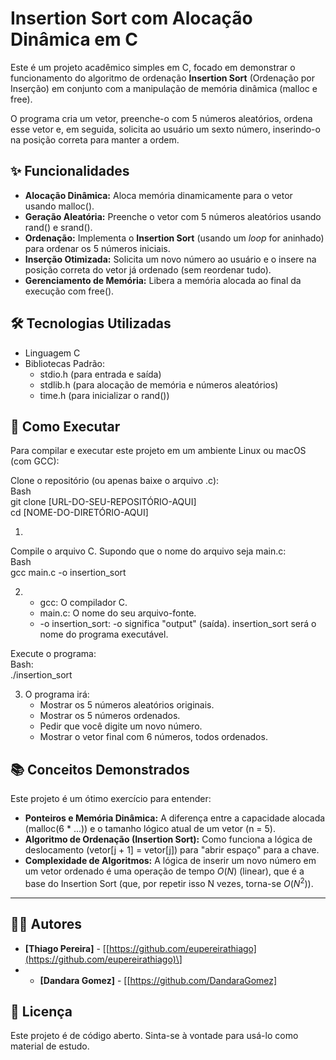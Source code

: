 

# **Insertion Sort com Alocação Dinâmica em C**

Este é um projeto acadêmico simples em C, focado em demonstrar o funcionamento do algoritmo de ordenação **Insertion Sort** (Ordenação por Inserção) em conjunto com a manipulação de memória dinâmica (malloc e free).

O programa cria um vetor, preenche-o com 5 números aleatórios, ordena esse vetor e, em seguida, solicita ao usuário um sexto número, inserindo-o na posição correta para manter a ordem.

## **✨ Funcionalidades**

* **Alocação Dinâmica:** Aloca memória dinamicamente para o vetor usando malloc().  
* **Geração Aleatória:** Preenche o vetor com 5 números aleatórios usando rand() e srand().  
* **Ordenação:** Implementa o **Insertion Sort** (usando um *loop* for aninhado) para ordenar os 5 números iniciais.  
* **Inserção Otimizada:** Solicita um novo número ao usuário e o insere na posição correta do vetor já ordenado (sem reordenar tudo).  
* **Gerenciamento de Memória:** Libera a memória alocada ao final da execução com free().

## **🛠️ Tecnologias Utilizadas**

* Linguagem C  
* Bibliotecas Padrão:  
  * stdio.h (para entrada e saída)  
  * stdlib.h (para alocação de memória e números aleatórios)  
  * time.h (para inicializar o rand())

## **🚀 Como Executar**

Para compilar e executar este projeto em um ambiente Linux ou macOS (com GCC):

Clone o repositório (ou apenas baixe o arquivo .c):  
Bash  
git clone \[URL-DO-SEU-REPOSITÓRIO-AQUI\]  
cd \[NOME-DO-DIRETÓRIO-AQUI\]

1. 

Compile o arquivo C. Supondo que o nome do arquivo seja main.c:  
Bash  
gcc main.c \-o insertion\_sort

2.   
   * gcc: O compilador C.  
   * main.c: O nome do seu arquivo-fonte.  
   * \-o insertion\_sort: \-o significa "output" (saída). insertion\_sort será o nome do programa executável.

Execute o programa:  
		Bash:  
		./insertion\_sort

3. O programa irá:  
   * Mostrar os 5 números aleatórios originais.  
   * Mostrar os 5 números ordenados.  
   * Pedir que você digite um novo número.  
   * Mostrar o vetor final com 6 números, todos ordenados.

## **📚 Conceitos Demonstrados**

Este projeto é um ótimo exercício para entender:

* **Ponteiros e Memória Dinâmica:** A diferença entre a capacidade alocada (malloc(6 \* ...)) e o tamanho lógico atual de um vetor (n \= 5).  
* **Algoritmo de Ordenação (Insertion Sort):** Como funciona a lógica de deslocamento (vetor\[j \+ 1\] \= vetor\[j\]) para "abrir espaço" para a chave.  
* **Complexidade de Algoritmos:** A lógica de inserir um novo número em um vetor ordenado é uma operação de tempo $O(N)$ (linear), que é a base do Insertion Sort (que, por repetir isso N vezes, torna-se $O(N^2)$).

---

## **👨‍💻 Autores**

* **\[Thiago Pereira\]** \- \[[https://github.com/eupereirathiago](https://github.com/eupereirathiago)\]
* * **\[Dandara Gomez\]** \- \[[https://github.com/DandaraGomez]


## **📄 Licença**

Este projeto é de código aberto. Sinta-se à vontade para usá-lo como material de estudo.

